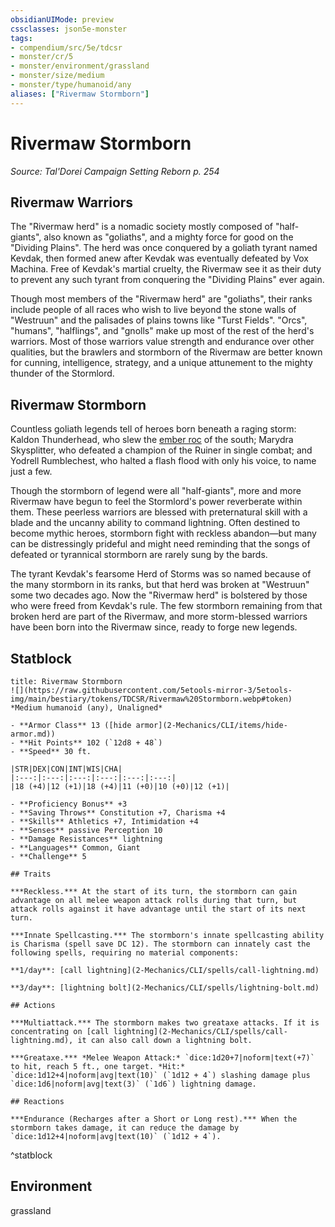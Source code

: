 ```yaml
---
obsidianUIMode: preview
cssclasses: json5e-monster
tags:
- compendium/src/5e/tdcsr
- monster/cr/5
- monster/environment/grassland
- monster/size/medium
- monster/type/humanoid/any
aliases: ["Rivermaw Stormborn"]
---
```

# Rivermaw Stormborn
*Source: Tal'Dorei Campaign Setting Reborn p. 254*  

## Rivermaw Warriors

The "Rivermaw herd" is a nomadic society mostly composed of "half-giants", also known as "goliaths", and a mighty force for good on the "Dividing Plains". The herd was once conquered by a goliath tyrant named Kevdak, then formed anew after Kevdak was eventually defeated by Vox Machina. Free of Kevdak's martial cruelty, the Rivermaw see it as their duty to prevent any such tyrant from conquering the "Dividing Plains" ever again.

Though most members of the "Rivermaw herd" are "goliaths", their ranks include people of all races who wish to live beyond the stone walls of "Westruun" and the palisades of plains towns like "Turst Fields". "Orcs", "humans", "halflings", and "gnolls" make up most of the rest of the herd's warriors. Most of those warriors value strength and endurance over other qualities, but the brawlers and stormborn of the Rivermaw are better known for cunning, intelligence, strategy, and a unique attunement to the mighty thunder of the Stormlord.

## Rivermaw Stormborn

Countless goliath legends tell of heroes born beneath a raging storm: Kaldon Thunderhead, who slew the [ember roc](2-Mechanics/CLI/bestiary/monstrosity/ember-roc-tdcsr.md) of the south; Marydra Skysplitter, who defeated a champion of the Ruiner in single combat; and Yodrell Rumblechest, who halted a flash flood with only his voice, to name just a few.

Though the stormborn of legend were all "half-giants", more and more Rivermaw have begun to feel the Stormlord's power reverberate within them. These peerless warriors are blessed with preternatural skill with a blade and the uncanny ability to command lightning. Often destined to become mythic heroes, stormborn fight with reckless abandon—but many can be distressingly prideful and might need reminding that the songs of defeated or tyrannical stormborn are rarely sung by the bards.

The tyrant Kevdak's fearsome Herd of Storms was so named because of the many stormborn in its ranks, but that herd was broken at "Westruun" some two decades ago. Now the "Rivermaw herd" is bolstered by those who were freed from Kevdak's rule. The few stormborn remaining from that broken herd are part of the Rivermaw, and more storm-blessed warriors have been born into the Rivermaw since, ready to forge new legends.

## Statblock

```ad-statblock
title: Rivermaw Stormborn
![](https://raw.githubusercontent.com/5etools-mirror-3/5etools-img/main/bestiary/tokens/TDCSR/Rivermaw%20Stormborn.webp#token)
*Medium humanoid (any), Unaligned*

- **Armor Class** 13 ([hide armor](2-Mechanics/CLI/items/hide-armor.md))
- **Hit Points** 102 (`12d8 + 48`)
- **Speed** 30 ft.

|STR|DEX|CON|INT|WIS|CHA|
|:---:|:---:|:---:|:---:|:---:|:---:|
|18 (+4)|12 (+1)|18 (+4)|11 (+0)|10 (+0)|12 (+1)|

- **Proficiency Bonus** +3
- **Saving Throws** Constitution +7, Charisma +4
- **Skills** Athletics +7, Intimidation +4
- **Senses** passive Perception 10
- **Damage Resistances** lightning
- **Languages** Common, Giant
- **Challenge** 5

## Traits

***Reckless.*** At the start of its turn, the stormborn can gain advantage on all melee weapon attack rolls during that turn, but attack rolls against it have advantage until the start of its next turn.

***Innate Spellcasting.*** The stormborn's innate spellcasting ability is Charisma (spell save DC 12). The stormborn can innately cast the following spells, requiring no material components:

**1/day**: [call lightning](2-Mechanics/CLI/spells/call-lightning.md)

**3/day**: [lightning bolt](2-Mechanics/CLI/spells/lightning-bolt.md)

## Actions

***Multiattack.*** The stormborn makes two greataxe attacks. If it is concentrating on [call lightning](2-Mechanics/CLI/spells/call-lightning.md), it can also call down a lightning bolt.

***Greataxe.*** *Melee Weapon Attack:* `dice:1d20+7|noform|text(+7)` to hit, reach 5 ft., one target. *Hit:* `dice:1d12+4|noform|avg|text(10)` (`1d12 + 4`) slashing damage plus `dice:1d6|noform|avg|text(3)` (`1d6`) lightning damage.

## Reactions

***Endurance (Recharges after a Short or Long rest).*** When the stormborn takes damage, it can reduce the damage by `dice:1d12+4|noform|avg|text(10)` (`1d12 + 4`).
```
^statblock

## Environment

grassland
